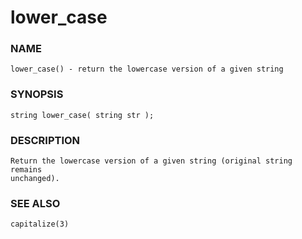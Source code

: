 # lower_case

### NAME

    lower_case() - return the lowercase version of a given string

### SYNOPSIS

    string lower_case( string str );

### DESCRIPTION

    Return the lowercase version of a given string (original string remains
    unchanged).

### SEE ALSO

    capitalize(3)


